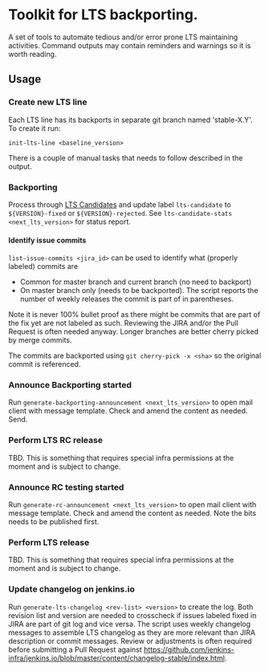 # Toolkit for LTS backporting.

A set of tools to automate tedious and/or error prone LTS maintaining activities. Command outputs may contain reminders and warnings so it is worth reading.

## Usage

### Create new LTS line

Each LTS line has its backports in separate git branch named 'stable-X.Y'. To create it run:

`init-lts-line <baseline_version>`

There is a couple of manual tasks that needs to follow described in the output.

### Backporting

Process through [LTS Candidates](https://issues.jenkins-ci.org/issues/?filter=12146) and update label `lts-candidate` to `${VERSION}-fixed` or `${VERSION}-rejected`. See `lts-candidate-stats <next_lts_version>` for status report.

#### Identify issue commits

`list-issue-commits <jira_id>` can be used to identify what (properly labeled) commits are

- Common for master branch and current branch (no need to backport)
- On master branch only (needs to be backported). The script reports the number of weekly releases the commit is part of in parentheses.

Note it is never 100% bullet proof as there might be commits that are part of the fix yet are not labeled as such. Reviewing the JIRA and/or the Pull Request is often needed anyway. Longer branches are better cherry picked by merge commits.

The commits are backported using `git cherry-pick -x <sha>` so the original commit is referenced.

### Announce Backporting started

Run `generate-backporting-announcement <next_lts_version>` to open mail client with message template. Check and amend the content as needed. Send.

### Perform LTS RC release

TBD. This is something that requires special infra permissions at the moment and is subject to change.

### Announce RC testing started

Run `generate-rc-announcement <next_lts_version>` to open mail client with message template. Check and amend the content as needed. Note the bits needs to be published first.

### Perform LTS release

TBD. This is something that requires special infra permissions at the moment and is subject to change.

### Update changelog on jenkins.io

Run `generate-lts-changelog <rev-list> <version>` to create the log. Both revision list and version are needed to crosscheck if issues labeled fixed in JIRA are part of git log and vice versa. The script uses weekly changelog messages to assemble LTS changelog as they are more relevant than JIRA description or commit messages. Review or adjustments is often required before submitting a Pull Request against https://github.com/jenkins-infra/jenkins.io/blob/master/content/changelog-stable/index.html.
